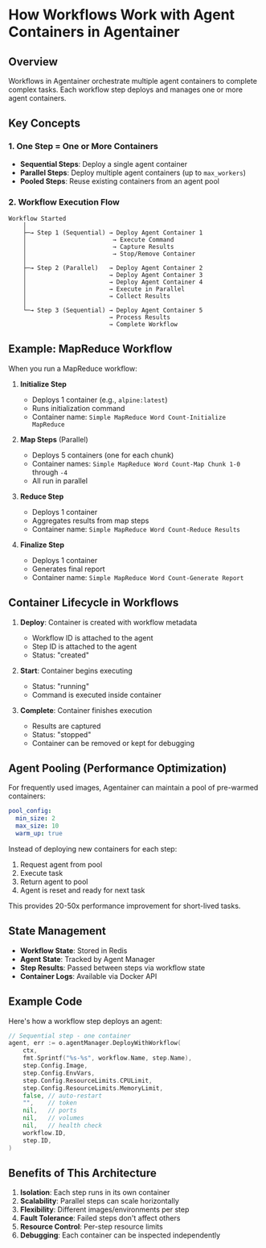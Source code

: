 # How Workflows Work with Agent Containers in Agentainer

## Overview

Workflows in Agentainer orchestrate multiple agent containers to complete complex tasks. Each workflow step deploys and manages one or more agent containers.

## Key Concepts

### 1. One Step = One or More Containers

- **Sequential Steps**: Deploy a single agent container
- **Parallel Steps**: Deploy multiple agent containers (up to `max_workers`)
- **Pooled Steps**: Reuse existing containers from an agent pool

### 2. Workflow Execution Flow

```
Workflow Started
    │
    ├─→ Step 1 (Sequential) → Deploy Agent Container 1
    │                        → Execute Command
    │                        → Capture Results
    │                        → Stop/Remove Container
    │
    ├─→ Step 2 (Parallel)   → Deploy Agent Container 2
    │                       → Deploy Agent Container 3
    │                       → Deploy Agent Container 4
    │                       → Execute in Parallel
    │                       → Collect Results
    │
    └─→ Step 3 (Sequential) → Deploy Agent Container 5
                            → Process Results
                            → Complete Workflow
```

## Example: MapReduce Workflow

When you run a MapReduce workflow:

1. **Initialize Step**
   - Deploys 1 container (e.g., `alpine:latest`)
   - Runs initialization command
   - Container name: `Simple MapReduce Word Count-Initialize MapReduce`

2. **Map Steps** (Parallel)
   - Deploys 5 containers (one for each chunk)
   - Container names: `Simple MapReduce Word Count-Map Chunk 1-0` through `-4`
   - All run in parallel

3. **Reduce Step**
   - Deploys 1 container
   - Aggregates results from map steps
   - Container name: `Simple MapReduce Word Count-Reduce Results`

4. **Finalize Step**
   - Deploys 1 container
   - Generates final report
   - Container name: `Simple MapReduce Word Count-Generate Report`

## Container Lifecycle in Workflows

1. **Deploy**: Container is created with workflow metadata
   - Workflow ID is attached to the agent
   - Step ID is attached to the agent
   - Status: "created"

2. **Start**: Container begins executing
   - Status: "running"
   - Command is executed inside container

3. **Complete**: Container finishes execution
   - Results are captured
   - Status: "stopped"
   - Container can be removed or kept for debugging

## Agent Pooling (Performance Optimization)

For frequently used images, Agentainer can maintain a pool of pre-warmed containers:

```yaml
pool_config:
  min_size: 2
  max_size: 10
  warm_up: true
```

Instead of deploying new containers for each step:
1. Request agent from pool
2. Execute task
3. Return agent to pool
4. Agent is reset and ready for next task

This provides 20-50x performance improvement for short-lived tasks.

## State Management

- **Workflow State**: Stored in Redis
- **Agent State**: Tracked by Agent Manager
- **Step Results**: Passed between steps via workflow state
- **Container Logs**: Available via Docker API

## Example Code

Here's how a workflow step deploys an agent:

```go
// Sequential step - one container
agent, err := o.agentManager.DeployWithWorkflow(
    ctx,
    fmt.Sprintf("%s-%s", workflow.Name, step.Name),
    step.Config.Image,
    step.Config.EnvVars,
    step.Config.ResourceLimits.CPULimit,
    step.Config.ResourceLimits.MemoryLimit,
    false, // auto-restart
    "",    // token
    nil,   // ports
    nil,   // volumes
    nil,   // health check
    workflow.ID,
    step.ID,
)
```

## Benefits of This Architecture

1. **Isolation**: Each step runs in its own container
2. **Scalability**: Parallel steps can scale horizontally
3. **Flexibility**: Different images/environments per step
4. **Fault Tolerance**: Failed steps don't affect others
5. **Resource Control**: Per-step resource limits
6. **Debugging**: Each container can be inspected independently